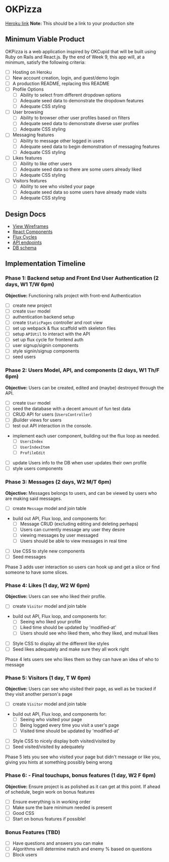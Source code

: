 # OKPizza

[Heroku link][heroku] **Note:** This should be a link to your production site

[heroku]: https://okpizza.herokuapp.com/

## Minimum Viable Product

OKPizza is a web application inspired by OKCupid that will be built using Ruby on Rails and React.js.  By the end of Week 9, this app will, at a minimum, satisfy the following criteria:

- [ ] Hosting on Heroku
- [ ] New account creation, login, and guest/demo login
- [ ] A production README, replacing this README
- [ ] Profile Options
  - [ ] Ability to select from different dropdown options
  - [ ] Adequate seed data to demonstrate the dropdown features
  - [ ] Adequate CSS styling
- [ ] User browsing
  - [ ] Ability to browser other user profiles based on filters
  - [ ] Adequate seed data to demonstrate diverse user profiles
  - [ ] Adequate CSS styling
- [ ] Messaging features
  - [ ] Ability to message other logged in users
  - [ ] Adequate seed data to begin demonstration of messaging features
  - [ ] Adequate CSS styling
- [ ] Likes features
  - [ ] Ability to like other users
  - [ ] Adequate seed data so there are some users already liked
  - [ ] Adequate CSS styling
- [ ] Visitors features
  - [ ] Ability to see who visited your page
  - [ ] Adequate seed data so some users have already made visits
  - [ ] Adequate CSS styling

## Design Docs
* [View Wireframes][views]
* [React Components][components]
* [Flux Cycles][flux-cycles]
* [API endpoints][api-endpoints]
* [DB schema][schema]

[views]: docs/views.md
[components]: docs/components.md
[flux-cycles]: docs/flux-cycles.md
[api-endpoints]: docs/api-endpoints.md
[schema]: docs/schema.md

## Implementation Timeline

### Phase 1: Backend setup and Front End User Authentication (2 days, W1 T/W 6pm)

**Objective:** Functioning rails project with front-end Authentication

- [ ] create new project
- [ ] create `User` model
- [ ] authentication backend setup
- [ ] create `StaticPages` controller and root view
- [ ] set up webpack & flux scaffold with skeleton files
- [ ] setup `APIUtil` to interact with the API
- [ ] set up flux cycle for frontend auth
- [ ] user signup/signin components
- [ ] style signin/signup components
- [ ] seed users

### Phase 2: Users Model, API, and components (2 days, W1 Th/F 6pm)

**Objective:** Users can be created, edited and (maybe) destroyed through
the API.

- [ ] create `User` model
- [ ] seed the database with a decent amount of fun test data
- [ ] CRUD API for users (`UsersController`)
- [ ] jBuilder views for users
- [ ] test out API interaction in the console.
- implement each user component, building out the flux loop as needed.
  - [ ] `UsersIndex`
  - [ ] `UserIndexItem`
  - [ ] `ProfileEdit`
- [ ] update Users info to the DB when user updates their own profile
- [ ] style users components

### Phase 3: Messages (2 days, W2 M/T 6pm)

**Objective:** Messages belongs to users, and can be viewed by users who are making said messages.

- [ ] create `Message` model and join table
- build out API, Flux loop, and components for:
  - [ ] Message CRUD (excluding editing and deleting perhaps)
  - [ ] Users can currently message any user they desire
  - [ ] viewing messages by user messaged
  - [ ] Users should be able to view messages in real time
- [ ] Use CSS to style new components
- [ ] Seed messages

Phase 3 adds user interaction so users can hook up and get a slice or find someone to have some slices.

### Phase 4: Likes (1 day, W2 W 6pm)

**Objective:** Users can see who liked their profile.

- [ ] create `Visitor` model and join table
- build out API, Flux loop, and components for:
  - [ ] Seeing who liked your profile
  - [ ] Liked time should be updated by 'modified-at'
  - [ ] Users should see who liked them, who they liked, and mutual likes
- [ ] Style CSS to display all the different like styles
- [ ] Seed likes adequately and make sure they all work right

Phase 4 lets users see who likes them so they can have an idea of who to message

### Phase 5: Visitors (1 day, T W 6pm)

**Objective:** Users can see who visited their page, as well as be tracked if they visit another person's page

- [ ] create `Visitor` model and join table
- build out API, Flux loop, and components for:
  - [ ] Seeing who visited your page
  - [ ] Being logged every time you visit a user's page
  - [ ] Visited time should be updated by 'modified-at'
- [ ] Style CSS to nicely display both visited/visited by
- [ ] Seed visited/visited by adequately

Phase 5 lets you see who visited your page but didn't message or like you, giving you hints at something possibly being wrong

### Phase 6: - Final touchups, bonus features (1 day, W2 F 6pm)

**Objective:** Ensure project is as polished as it can get at this point. If ahead of schedule, begin work on bonus features

- [ ] Ensure everything is in working order
- [ ] Make sure the bare minimum needed is present
- [ ] Good CSS
- [ ] Start on bonus features if possible!

### Bonus Features (TBD)
- [ ] Have questions and answers you can make
- [ ] Algorithms will determine match and enemy % based on questions
- [ ] Block users

[phase-one]: docs/phases/phase1.md
[phase-two]: docs/phases/phase2.md
[phase-three]: docs/phases/phase3.md
[phase-four]: docs/phases/phase4.md
[phase-five]: docs/phases/phase5.md
